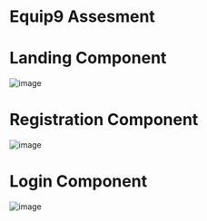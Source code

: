 # Equip9 Assesment
# Landing Component
![image](https://github.com/SanketKhule21/Equip9/assets/94194476/da3fda76-7b7c-488c-afc1-24332fdf95c9)

# Registration Component
![image](https://github.com/SanketKhule21/Equip9/assets/94194476/556243e5-43b7-4137-9964-ba4aad74b037)

# Login Component
![image](https://github.com/SanketKhule21/Equip9/assets/94194476/e1db0454-25fb-4e40-b8da-8c5e09b651c9)

